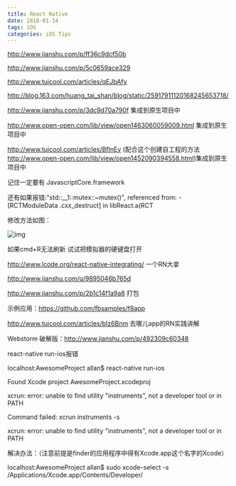 ```yaml
---
title: React Native
date: 2018-01-14
tags: iOS
categories: iOS Tips
---
```



<http://www.jianshu.com/p/ff36c9dcf50b>

<http://www.jianshu.com/p/5c0659ace329>

<http://www.tuicool.com/articles/qEJbAfy>

<http://blog.163.com/huang_tai_shan/blog/static/25917911120168245653718/>

<http://www.jianshu.com/p/3dc9d70a790f>  集成到原生项目中

<http://www.open-open.com/lib/view/open1463060059009.html>   集成到原生项目中

<http://www.tuicool.com/articles/BfInEv> (配合这个创建自工程的方法<http://www.open-open.com/lib/view/open1452090394558.html>)集成到原生项目中

<!-- more -->

记住一定要有  JavascriptCore.framework

还有如果报错:"std::__1::mutex::~mutex()", referenced from:       -[RCTModuleData .cxx_destruct] in libReact.a(RCT

修改方法如图：

![img](http://img.blog.csdn.net/20170228141159376)

如果cmd+R无法刷新 试试把模拟器的硬键盘打开

<http://www.lcode.org/react-native-integrating/>  一个RN大拿

<http://www.jianshu.com/u/9895046b765d>

<http://www.jianshu.com/p/2b1c14f1a9a8>  打包

示例应用：<https://github.com/fbsamples/f8app>

<http://www.tuicool.com/articles/bIz6Bnm>  去哪儿app的RN实践讲解

Webstorm 破解版：<http://www.jianshu.com/p/492309c60348>

react-native run-ios报错

localhost:AwesomeProject allan$ react-native run-ios

Found Xcode project AwesomeProject.xcodeproj

xcrun: error: unable to find utility "instruments", not a developer tool or in PATH

Command failed: xcrun instruments -s

xcrun: error: unable to find utility "instruments", not a developer tool or in PATH

解决办法：（注意前提是finder的应用程序中得有Xcode.app这个名字的Xcode）

localhost:AwesomeProject allan$ sudo xcode-select -s /Applications/Xcode.app/Contents/Developer/
